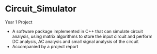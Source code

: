 # Circuit_Simulator
Year 1 Project
- A software package implemented in C++ that can simulate circuit analysis, using matrix algorithms to store the input circuit and perform DC analysis, AC analysis and small signal analysis of the circuit
- Accompanied by a project report
